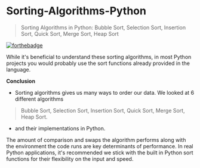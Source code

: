 # Sorting-Algorithms-Python
> Sorting Algorithms in Python: Bubble Sort, Selection Sort, Insertion Sort, Quick Sort, Merge Sort, Heap Sort

[![forthebadge](https://forthebadge.com/images/badges/made-with-python.svg)](https://forthebadge.com)

While it's beneficial to understand these sorting algorithms, in most Python projects you would probably use the sort functions already provided in the language.

**Conclusion**
- Sorting algorithms gives us many ways to order our data. We looked at 6 different algorithms
> Bubble Sort, Selection Sort, Insertion Sort, Quick Sort, Merge Sort, Heap Sort.
- and their implementations in Python.

The amount of comparison and swaps the algorithm performs along with the environment the code runs are key determinants of performance. In real Python applications, it's recommended we stick with the built in Python sort functions for their flexibility on the input and speed.

